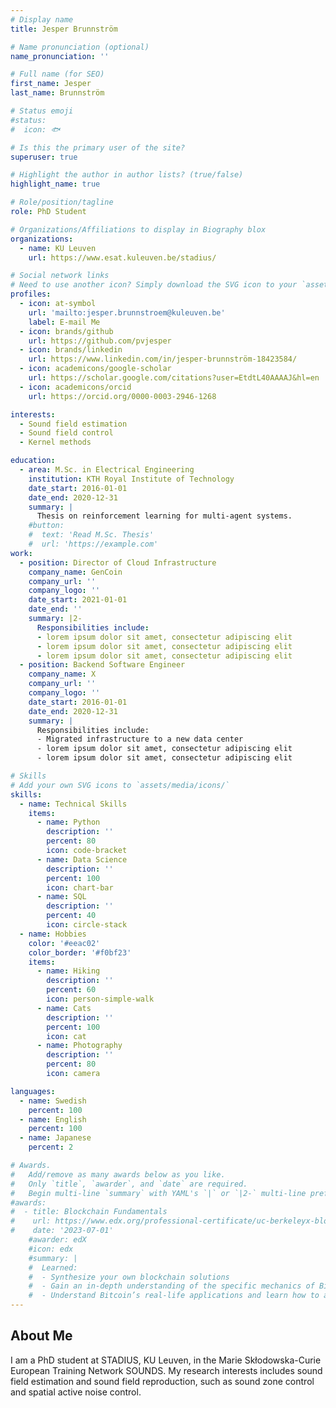 ```yaml
---
# Display name
title: Jesper Brunnström

# Name pronunciation (optional)
name_pronunciation: ''

# Full name (for SEO)
first_name: Jesper
last_name: Brunnström

# Status emoji
#status:
#  icon: 🐟

# Is this the primary user of the site?
superuser: true

# Highlight the author in author lists? (true/false)
highlight_name: true

# Role/position/tagline
role: PhD Student

# Organizations/Affiliations to display in Biography blox
organizations:
  - name: KU Leuven
    url: https://www.esat.kuleuven.be/stadius/

# Social network links
# Need to use another icon? Simply download the SVG icon to your `assets/media/icons/` folder.
profiles:
  - icon: at-symbol
    url: 'mailto:jesper.brunnstroem@kuleuven.be'
    label: E-mail Me
  - icon: brands/github
    url: https://github.com/pvjesper
  - icon: brands/linkedin
    url: https://www.linkedin.com/in/jesper-brunnström-18423584/
  - icon: academicons/google-scholar
    url: https://scholar.google.com/citations?user=EtdtL40AAAAJ&hl=en
  - icon: academicons/orcid
    url: https://orcid.org/0000-0003-2946-1268

interests:
  - Sound field estimation
  - Sound field control
  - Kernel methods

education:
  - area: M.Sc. in Electrical Engineering
    institution: KTH Royal Institute of Technology
    date_start: 2016-01-01
    date_end: 2020-12-31
    summary: |
      Thesis on reinforcement learning for multi-agent systems.
    #button:
    #  text: 'Read M.Sc. Thesis'
    #  url: 'https://example.com'
work:
  - position: Director of Cloud Infrastructure
    company_name: GenCoin
    company_url: ''
    company_logo: ''
    date_start: 2021-01-01
    date_end: ''
    summary: |2-
      Responsibilities include:
      - lorem ipsum dolor sit amet, consectetur adipiscing elit
      - lorem ipsum dolor sit amet, consectetur adipiscing elit
      - lorem ipsum dolor sit amet, consectetur adipiscing elit
  - position: Backend Software Engineer
    company_name: X
    company_url: ''
    company_logo: ''
    date_start: 2016-01-01
    date_end: 2020-12-31
    summary: |
      Responsibilities include:
      - Migrated infrastructure to a new data center
      - lorem ipsum dolor sit amet, consectetur adipiscing elit
      - lorem ipsum dolor sit amet, consectetur adipiscing elit

# Skills
# Add your own SVG icons to `assets/media/icons/`
skills:
  - name: Technical Skills
    items:
      - name: Python
        description: ''
        percent: 80
        icon: code-bracket
      - name: Data Science
        description: ''
        percent: 100
        icon: chart-bar
      - name: SQL
        description: ''
        percent: 40
        icon: circle-stack
  - name: Hobbies
    color: '#eeac02'
    color_border: '#f0bf23'
    items:
      - name: Hiking
        description: ''
        percent: 60
        icon: person-simple-walk
      - name: Cats
        description: ''
        percent: 100
        icon: cat
      - name: Photography
        description: ''
        percent: 80
        icon: camera

languages:
  - name: Swedish
    percent: 100
  - name: English
    percent: 100
  - name: Japanese
    percent: 2

# Awards.
#   Add/remove as many awards below as you like.
#   Only `title`, `awarder`, and `date` are required.
#   Begin multi-line `summary` with YAML's `|` or `|2-` multi-line prefix and indent 2 spaces below.
#awards:
#  - title: Blockchain Fundamentals
#    url: https://www.edx.org/professional-certificate/uc-berkeleyx-blockchain-fundamentals
#    date: '2023-07-01'
    #awarder: edX
    #icon: edx
    #summary: |
    #  Learned:
    #  - Synthesize your own blockchain solutions
    #  - Gain an in-depth understanding of the specific mechanics of Bitcoin
    #  - Understand Bitcoin’s real-life applications and learn how to attack and destroy Bitcoin, Ethereum, smart contracts and Dapps, and alternatives to Bitcoin’s Proof-of-Work consensus algorithm
---
```


## About Me
I am a PhD student at STADIUS, KU Leuven, in the Marie Skłodowska-Curie European Training Network SOUNDS. My research interests includes sound field estimation and sound field reproduction, such as sound zone control and spatial active noise control. 